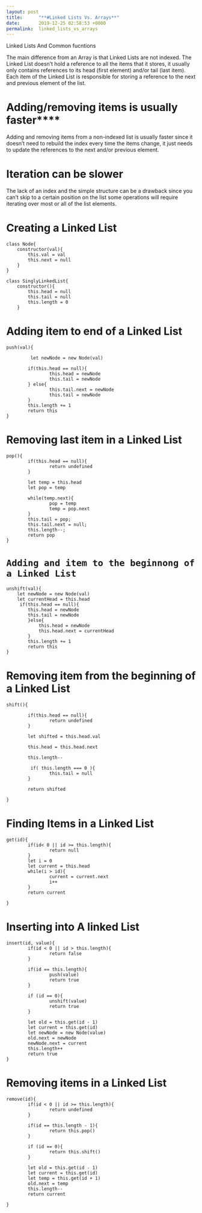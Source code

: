 ```yaml
---
layout: post
title:      "**#Linked Lists Vs. Arrays**"
date:       2019-12-25 02:58:53 +0000
permalink:  linked_lists_vs_arrays
---
```



Linked Lists And Common fucntions


The main difference from an Array is that Linked Lists are not indexed.
The Linked List doesn’t hold a reference to all the items that it stores, it usually only contains references to its head (first element) and/or tail (last item). Each item of the Linked List is responsible for storing a reference to the next and previous element of the list.

# Adding/removing items is usually faster****
Adding and removing items from a non-indexed list is usually faster since it doesn’t need to rebuild the index every time the items change, it just needs to update the references to the next and/or previous element.

# **Iteration can be slower**

The lack of an index and the simple structure can be a drawback since you can’t skip to a certain position on the list some operations will require iterating over most or all of the list elements. 


# Creating a Linked List
```
class Node{
    constructor(val){
        this.val = val 
        this.next = null 
    }
}

class SinglyLinkedList{
    constructor(){
        this.head = null
        this.tail = null
        this.length = 0 
    }
```
		
		
# Adding item to end of a Linked List
```
push(val){

		 let newNode = new Node(val)

		if(this.head == null){
				this.head = newNode
				this.tail = newNode
		} else{
				this.tail.next = newNode
				this.tail = newNode
		}
		this.length += 1   
		return this 
}
```
#    Removing last item in a Linked List
```
pop(){
		if(this.head == null){
				return undefined
		}

		let temp = this.head
		let pop = temp

		while(temp.next){
				pop = temp
				temp = pop.next
		}
		this.tail = pop;
		this.tail.next = null;
		this.length--;
		return pop
}

```
# `Adding and item to the beginnong of a Linked List`

    unshift(val){
        let newNode = new Node(val)
        let currentHead = this.head
         if(this.head == null){
            this.head = newNode
            this.tail = newNode
            }else{
                this.head = newNode
                this.head.next = currentHead
            }
            this.length += 1
            return this
    }
# Removing item from the beginning of a Linked List
```
shift(){

		if(this.head == null){
				return undefined
		}

		let shifted = this.head.val

		this.head = this.head.next

		this.length--

		 if( this.length === 0 ){
				this.tail = null
		}

		return shifted

}

```

# Finding Items in a Linked List

```
get(id){
		if(id< 0 || id >= this.length){
				return null
		}
		let i = 0
		let current = this.head 
		while(i > id){
				current = current.next
				i++
		}
		return current

}

```

# Inserting into A linked List

```
insert(id, value){
		if(id < 0 || id > this.length){
				return false 
		}

		if(id == this.length){
				push(value)
				return true
		}

		if (id == 0){
				unshift(value)
				return true 
		}

		let old = this.get(id - 1)
		let current = this.get(id)
		let newNode = new Node(value)
		old.next = newNode
		newNode.next = current
		this.length++
		return true
}
```
# Removing items in a Linked List
```
remove(id){
		if(id < 0 || id >= this.length){
				return undefined
		}

		if(id == this.length - 1){
				return this.pop()
		}

		if (id == 0){
				return this.shift()
		}

		let old = this.get(id - 1)
		let current = this.get(id)
		let temp = this.get(id + 1)
		old.next = temp
		this.length--
		return current

}

```


   


